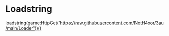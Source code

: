 # Loadstring
loadstring(game:HttpGet('https://raw.githubusercontent.com/NotH4xor/3au/main/Loader'))()
